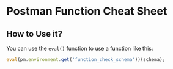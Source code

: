 # Postman Function Cheat Sheet

## How to Use it?

You can use the `eval()` function to use a function like this:

```js
eval(pm.environment.get('function_check_schema'))(schema);
```